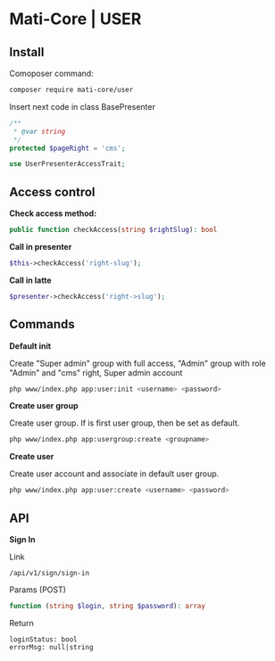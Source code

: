 # Mati-Core  | USER

Install
-------

Comoposer command:
```bash
composer require mati-core/user
```

Insert next code in class BasePresenter

```php
/**
 * @var string
 */
protected $pageRight = 'cms';

use UserPresenterAccessTrait;
```

Access control
-------

**Check access method:**
```php
public function checkAccess(string $rightSlug): bool
```

**Call in presenter**
```php
$this->checkAccess('right-slug');
```

**Call in latte**
```php
$presenter->checkAccess('right->slug');
```

Commands
--------

**Default init**

Create "Super admin" group with full access, 
"Admin" group with role "Admin" and "cms" right, 
Super admin account

```bash
php www/index.php app:user:init <username> <password> 
```

**Create user group**

Create user group. If is first user group, then be set as default.

```bash
php www/index.php app:usergroup:create <groupname>
```

**Create user**

Create user account and associate in default user group.

```bash
php www/index.php app:user:create <username> <password> 
```

API
---

**Sign In**

Link
```text
/api/v1/sign/sign-in 
```

Params (POST)
```php
function (string $login, string $password): array
```

Return
```neon
loginStatus: bool
errorMsg: null|string
```
